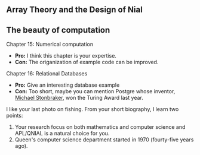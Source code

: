 
## Array Theory and the Design of Nial


## The beauty of computation

Chapter 15: Numerical computation

- **Pro:** I think this chapter is your expertise.
- **Con:** The origanization of example code can be improved.

Chapter 16: Relational Databases

- **Pro:** Give an interesting database example
- **Con:** Too short, maybe you can mention Postgre whose inventor, [Michael Stonbraker](http://amturing.acm.org/), won the Turing Award last year.

I like your last photo on fishing.  From your short biography, I learn two points:

1. Your research focus on both mathematics and computer science and APL/QNIAL is a natural choice for you.
2. Queen's computer science department started in 1970 (fourty-five years ago).